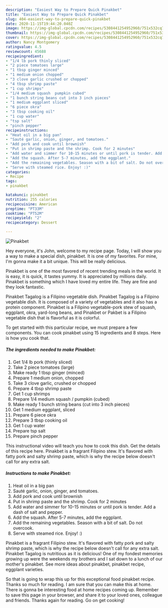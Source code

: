 ```yaml
---
description: "Easiest Way to Prepare Quick Pinakbet"
title: "Easiest Way to Prepare Quick Pinakbet"
slug: 404-easiest-way-to-prepare-quick-pinakbet
date: 2020-11-15T19:44:20.040Z
image: https://img-global.cpcdn.com/recipes/5308441254952960/751x532cq70/pinakbet-recipe-main-photo.jpg
thumbnail: https://img-global.cpcdn.com/recipes/5308441254952960/751x532cq70/pinakbet-recipe-main-photo.jpg
cover: https://img-global.cpcdn.com/recipes/5308441254952960/751x532cq70/pinakbet-recipe-main-photo.jpg
author: Nancy Montgomery
ratingvalue: 4.5
reviewcount: 45688
recipeingredient:
- "1/4 lb pork thinly sliced"
- "2 piece tomatoes large"
- "1 tbsp ginger minced"
- "1 medium onion chopped"
- "3 clove garlic crushed or chopped"
- "4 tbsp shrimp paste"
- "1 cup shrimps"
- "1/4 medium squash  pumpkin cubed"
- "1 bunch string beans cut into 3 inch pieces"
- "1 medium eggplant sliced"
- "6 piece okra"
- "3 tbsp cooking oil"
- "1 cup water"
- "tsp salt"
- "pinch pepper"
recipeinstructions:
- "Heat oil in a big pan"
- "Sauté garlic, onion, ginger, and tomatoes."
- "Add pork and cook until brownish"
- "Put in shrimp paste and the shrimp. Cook for 2 minutes"
- "Add water and simmer for 10-15 minutes or until pork is tender. Add a dash of salt and pepper."
- "Add the squash. After 5-7 minutes, add the eggplant."
- "Add the remaining vegetables. Season with a bit of salt. Do not overcook."
- "Serve with steamed rice. Enjoy! :)"
categories:
- Recipe
tags:
- pinakbet

katakunci: pinakbet 
nutrition: 255 calories
recipecuisine: American
preptime: "PT33M"
cooktime: "PT52M"
recipeyield: "2"
recipecategory: Dessert

---
```



![Pinakbet](https://img-global.cpcdn.com/recipes/5308441254952960/751x532cq70/pinakbet-recipe-main-photo.jpg)

Hey everyone, it's John, welcome to my recipe page. Today, I will show you a way to make a special dish, pinakbet. It is one of my favorites. For mine, I'm gonna make it a bit unique. This will be really delicious.

Pinakbet is one of the most favored of recent trending meals in the world. It is easy, it is quick, it tastes yummy. It is appreciated by millions daily. Pinakbet is something which I have loved my entire life. They are fine and they look fantastic.

Pinakbet Tagalog is a Filipino vegetable dish. Pinakbet Tagalog is a Filipino vegetable dish. It is composed of a variety of vegetables and it also has a protein component. Pinakbet is a Filipino vegetable-pork stew of squash, eggplant, okra, yard-long beans, and Pinakbet or Pakbet is a Filipino vegetable dish that is flavorful as it is colorful.


To get started with this particular recipe, we must prepare a few components. You can cook pinakbet using 15 ingredients and 8 steps. Here is how you cook that.

<!--inarticleads1-->

##### The ingredients needed to make Pinakbet:

1. Get 1/4 lb pork (thinly sliced)
1. Take 2 piece tomatoes (large)
1. Make ready 1 tbsp ginger (minced)
1. Prepare 1 medium onion, chopped
1. Take 3 clove garlic, crushed or chopped
1. Prepare 4 tbsp shrimp paste
1. Get 1 cup shrimps
1. Prepare 1/4 medium squash / pumpkin (cubed)
1. Make ready 1 bunch string beans (cut into 3 inch pieces)
1. Get 1 medium eggplant, sliced
1. Prepare 6 piece okra
1. Prepare 3 tbsp cooking oil
1. Get 1 cup water
1. Prepare tsp salt
1. Prepare pinch pepper


This instructional video will teach you how to cook this dish. Get the details of this recipe here. Pinakbet is a fragrant Filipino stew. It&#39;s flavored with fatty pork and salty shrimp paste, which is why the recipe below doesn&#39;t call for any extra salt. 

<!--inarticleads2-->

##### Instructions to make Pinakbet:

1. Heat oil in a big pan
1. Sauté garlic, onion, ginger, and tomatoes.
1. Add pork and cook until brownish
1. Put in shrimp paste and the shrimp. Cook for 2 minutes
1. Add water and simmer for 10-15 minutes or until pork is tender. Add a dash of salt and pepper.
1. Add the squash. After 5-7 minutes, add the eggplant.
1. Add the remaining vegetables. Season with a bit of salt. Do not overcook.
1. Serve with steamed rice. Enjoy! :)


Pinakbet is a fragrant Filipino stew. It&#39;s flavored with fatty pork and salty shrimp paste, which is why the recipe below doesn&#39;t call for any extra salt. Pinakbet Tagalog is nutritious as it is delicious! One of my fondest memories growing up were the weekends my brothers and I sat down to a lunch of our mother&#39;s pinakbet. See more ideas about pinakbet, pinakbet recipe, eggplant varieties. 

So that is going to wrap this up for this exceptional food pinakbet recipe. Thanks so much for reading. I am sure that you can make this at home. There is gonna be interesting food at home recipes coming up. Remember to save this page in your browser, and share it to your loved ones, colleague and friends. Thanks again for reading. Go on get cooking!
